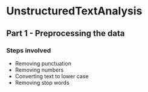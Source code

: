 # UnstructuredTextAnalysis

## Part 1 - Preprocessing the data
### Steps involved
* Removing punctuation
* Removing numbers
* Converting text to lower case
* Removing stop words
